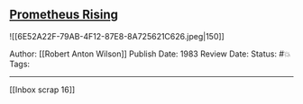 ## [Prometheus Rising](https://www.amazon.com/Prometheus-Rising-Robert-Anton-Wilson/dp/0692710604/ref=mp_s_a_1_1?crid=MOVPIIBIMV2J&keywords=prometheus+rising&qid=1657671254&sprefix=prometh%2Caps%2C152&sr=8-1)

![[6E52A22F-79AB-4F12-87E8-8A725621C626.jpeg|150]]

Author: [[Robert Anton Wilson]]
Publish Date: 1983
Review Date:
Status: #💥
Tags:

___

[[Inbox scrap 16]]

